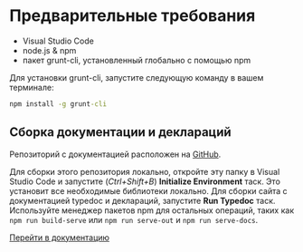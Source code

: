 # Предварительные требования

- Visual Studio Code
- node.js & npm
- пакет grunt-cli, установленный глобально с помощью npm

Для установки grunt-cli, запустите следующую команду в вашем терминале:

```bat
npm install -g grunt-cli
```

## Сборка документации и деклараций

Репозиторий с документацией расположен на [GitHub](https://github.com/mineprogramming/innercore-docs).

Для сборки этого репозитория локально, откройте эту папку в Visual Studio Code и запустите (_Ctrl+Shift+B_) **Initialize Environment** таск. Это установит все необходимые библиотеки локально. Для сборки сайта с документацией typedoc и деклараций, запустите **Run Typedoc** таск. Используйте менеджер пакетов npm для остальных операций, таких как `npm run build-serve` или `npm run serve-out` и `npm run serve-docs`.

[Перейти в документацию](/)
